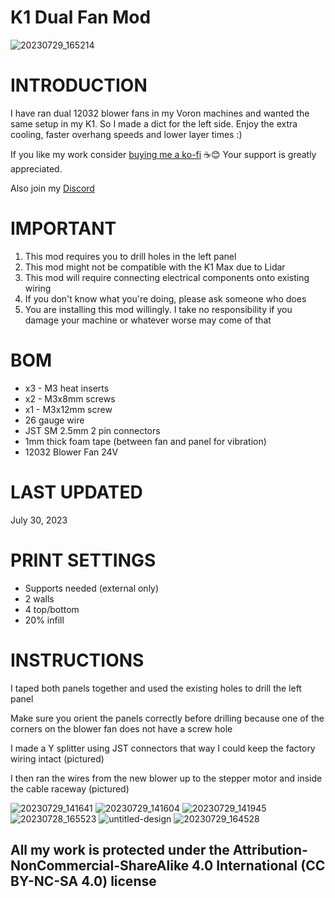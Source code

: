 # K1 Dual Fan Mod
![20230729_165214](https://github.com/DerrickDarrell/Creality-K1-K1-Max/assets/145330457/e123bd21-4dd9-4720-a3d2-4019fd4a4b33)

# INTRODUCTION
I have ran dual 12032 blower fans in my Voron machines and wanted the same setup in my K1. So I made a dict for the left side.
Enjoy the extra cooling, faster overhang speeds and lower layer times :)


If you like my work consider [buying me a ko-fi](https://ko-fi.com/derrickdarrell) ☕😊 Your support is greatly appreciated.

Also join my [Discord](http://discord.gg/r5QzHBZ8SH)


# IMPORTANT
1. This mod requires you to drill holes in the left panel
2. This mod might not be compatible with the K1 Max due to Lidar
3. This mod will require connecting electrical components onto existing wiring
4. If you don't know what you're doing, please ask someone who does
5. You are installing this mod willingly. I take no responsibility if you damage your machine or whatever worse may come of that


# BOM
- x3 - M3 heat inserts
- x2 - M3x8mm screws
- x1 - M3x12mm screw
- 26 gauge wire
- JST SM 2.5mm 2 pin connectors
- 1mm thick foam tape (between fan and panel for vibration)
- 12032 Blower Fan 24V


# LAST UPDATED
July 30, 2023


# PRINT SETTINGS
- Supports needed (external only)
- 2 walls
- 4 top/bottom
- 20% infill


# INSTRUCTIONS
I taped both panels together and used the existing holes to drill the left panel

Make sure you orient the panels correctly before drilling because one of the corners on the blower fan does not have a screw hole

I made a Y splitter using JST connectors that way I could keep the factory wiring intact (pictured) 

I then ran the wires from the new blower up to the stepper motor and inside the cable raceway (pictured)


![20230729_141641](https://github.com/DerrickDarrell/Creality-K1-K1-Max/assets/145330457/579c7596-0aab-479f-bb8c-c53a6b058f12)
![20230729_141604](https://github.com/DerrickDarrell/Creality-K1-K1-Max/assets/145330457/25cfcc57-8322-44e6-a289-1a8d5cff7ad6)
![20230729_141945](https://github.com/DerrickDarrell/Creality-K1-K1-Max/assets/145330457/e34d3dba-56d5-43eb-b01a-551f4dc19f38)
![20230728_165523](https://github.com/DerrickDarrell/Creality-K1-K1-Max/assets/145330457/9bc114a3-ef4b-46f6-9d01-56a31a7153ab)
![untitled-design](https://github.com/DerrickDarrell/Creality-K1-K1-Max/assets/145330457/204e5dc2-b695-4c1c-b96d-5c91e611fee7)
![20230729_164528](https://github.com/DerrickDarrell/Creality-K1-K1-Max/assets/145330457/96a36112-3e83-4c9d-b24e-57808f241a4b)













## All my work is protected under the **Attribution-NonCommercial-ShareAlike 4.0 International (CC BY-NC-SA 4.0)** license


